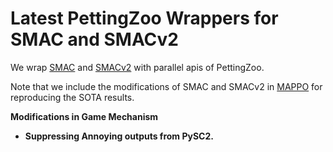# Latest PettingZoo Wrappers for SMAC and SMACv2

We wrap [SMAC](https://github.com/oxwhirl/smac) and [SMACv2](https://github.com/oxwhirl/smacv2) with parallel apis of PettingZoo.

Note that we include the modifications of SMAC and SMACv2 in [MAPPO](https://github.com/marlbenchmark/on-policy/tree/main) for reproducing the SOTA results. 

**Modifications in Game Mechanism**

- **Suppressing Annoying outputs from PySC2.**